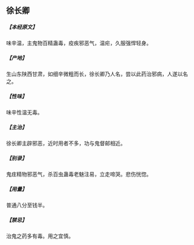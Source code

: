 ## 徐长卿

##### 【本经原文】
味辛温，主鬼物百精蛊毒，疫疾邪恶气，温疟，久服强悍轻身。
##### 【产地】
生山东陕西甘肃，如细辛微粗而长，徐长卿乃人名，尝以此药治邪病，人遂以名之。
##### 【性味】
味辛性温无毒。
##### 【主治】
徐长卿主辟邪恶，近时用者不多，功与鬼督邮相近。
##### 【别录】
鬼疰精物邪恶气，杀百虫蛊毒老魅注易，立走啼哭。悲伤恍惚。
##### 【用量】
普通八分至钱半。
##### 【禁忌】
治鬼之药多有毒。用之宜慎。